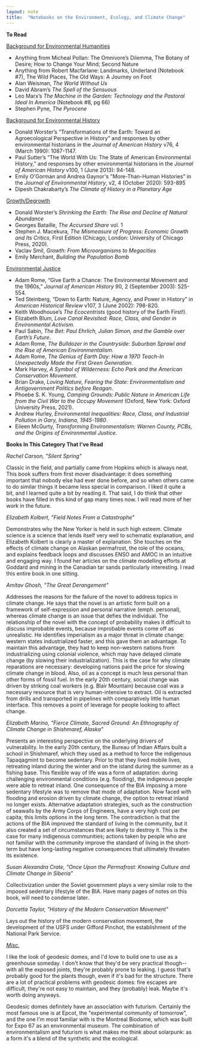 ```yaml
---
layout: note
title:  "Notebooks on the Environment, Ecology, and Climate Change"
---
```


**To Read**

<ins>Background for Environmental Humanities</ins>
<ul>
<li>Anything from Micheal Pollan: The Omnivore’s Dilemma, The Botany of Desire; How to Change Your Mind; Second Nature</li>
<li>Anything from Robert Macfarlane: Landmarks, Underland (Notebook #7), The Wild Places, The Old Ways: A Journey on Foot</li>
<li>Alan Weisman, <i>The World Without Us</i></li>
<li>David Abram’s <i>The Spell of the Sensuous</i></li>
<li>Leo Marx’s <i>The Machine in the Garden: Technology and the Pastoral Ideal In America</i> (Notebook #8, pg 66)</li>
<li>Stephen Pyne, <i>The Pyrocene</i></li>
</ul>

<ins>Background for Environmental History</ins>
<ul>
    <li>Donald Worster’s “Transformations of the Earth: Toward an Agroecological Perspective in History” and responses by other environmental historians in the <i>Journal of American History</i> v76, 4 (March 1990): 1087-1147.</li>
    <li>Paul Sutter’s “The World With Us: The State of American Environmental History,” and responses by other environmental historians in the <i>Journal of American History</i> v100, 1 (June 2013): 94-148.</li>
    <li>Emily O'Gorman and Andrea Gaynor's "More-Than-Human Histories” in the <i>Journal of Environmental History</i>, v2, 4 (October 2020): 593-895</li>
    <li>Dipesh Chakrabarty’s <i>The Climate of History in a Planetary Age</i></li>
</ul>

<ins>Growth/Degrowth</ins>
<ul>
    <li>Donald Worster’s <i>Shrinking the Earth: The Rise and Decline of Natural Abundance</i></li>
    <li>Georges Bataille, <i>The Accursed Share</i> vol. 1</li>
    <li>Stephen J. Macekura, <i>The Mismeasure of Progress: Economic Growth and Its Critics</i>, First Edition (Chicago; London: University of Chicago Press, 2020).</li>
    <li>Vaclav Smil, <i>Growth: From Microorganisms to Megacities</i></li>
    <li>Emily Merchant, <i>Building the Population Bomb</i></li>
</ul>

<ins>Environmental Justice</ins>
<ul>
    <li>Adam Rome, “Give Earth a Chance: The Environmental Movement and the 1960s,” <i>Journal of American History</i> 90, 2 (September 2003): 525-554.</li>
    <li>Ted Steinberg, “Down to Earth: Nature, Agency, and Power in History” in <i>American Historical Review</i> v107, 3 (June 2002): 798-820.</li>
    <li>Keith Woodhouse’s <i>The Ecocentrists</i> (good history of the Earth First!).</li>
    <li>Elizabeth Blum, <i>Love Canal Revisited: Race, Class, and Gender in Environmental Activism</i>.</li>
    <li>Paul Sabin, <i>The Bet: Paul Ehrlich, Julian Simon, and the Gamble over Earth’s Future</i>.</li>
    <li>Adam Rome, <i>The Bulldozer in the Countryside: Suburban Sprawl and the Rise of American Environmentalism</i>.</li>
    <li>Adam Rome, <i>The Genius of Earth Day: How a 1970 Teach-In Unexpectedly Made the First Green Generation</i>.</li>
    <li>Mark Harvey, <i>A Symbol of Wilderness: Echo Park and the American Conservation Movement</i>.</li>
    <li>Brian Drake, <i>Loving Nature, Fearing the State: Environmentalism and Antigovernment Politics before Reagan</i>.</li>
    <li>Phoebe S. K. Young, <i>Camping Grounds: Public Nature in American Life from the Civil War to the Occupy Movement</i> (Oxford, New York: Oxford University Press, 2021).</li>
    <li>Andrew Hurley, <i>Environmental Inequalities: Race, Class, and Industrial Pollution in Gary, Indiana, 1945-1980</i>.</li>
    <li>Eileen McGurty, <i>Transforming Environmentalism: Warren County, PCBs, and the Origins of Environmental Justice</i>.</li>
</ul>

**Books In This Category That I've Read**

*Rachel Carson, "Silent Spring"*

Classic in the field, and partially came from Hopkins which is always neat. This book suffers from first mover disadvantage: it does something important that nobody else had ever done before, and so when others came to do similar things it became less special in comparison. I liked it quite a bit, and I learned quite a bit by reading it. That said, I do think that other books have filled in this kind of gap many times now. I will read more of her work in the future.

*Elizabeth Kolbert, "Field Notes From a Catastrophe"*

Demonstrates why the New Yorker is held in such high esteem. Climate science is a science that lends itself very well to schematic explanation, and Elizabeth Kolbert is clearly a master of explanation. She touches on the effects of climate change on Alaskan permafrost, the role of the oceans, and explains feedback loops and discusses ENSO and AMOC in an intuitive and engaging way. I found her articles on the climate modelling efforts at Goddard and mining in the Canadian tar sands particularly interesting. I read this entire book in one sitting.

*Amitav Ghosh, "The Great Derangement"*

Addresses the reasons for the failure of the novel to address topics in climate change. He says that the novel is an artistic form built on a framework of self-expression and personal narrative (emph. personal), whereas climate change is an issue that defies the individual. The relationship of the novel with the concept of probability makes it difficult to discuss improbable events, because improbable events come off as unrealistic. 
He identifies imperialism as a major threat in climate change: western states industrialized faster, and this gave them an advantage. To maintain this advantage, they had to keep non-western nations from industrializing using colonial violence, which may have delayed climate change (by slowing their industrialization). This is the case for why climate reparations are necessary: developing nations paid the price for slowing climate change in blood.
Also, oil as a concept is much less personal than other forms of fossil fuel. In the early 20th century, social change was driven by striking coal workers (e.g. Blair Mountain) because coal was a necessary resource that is very human-intensive to extract. Oil is extracted from drills and transported in pipelines with comparatively little human interface. This removes a point of leverage for people looking to affect change.

*Elizabeth Marino, "Fierce Climate, Sacred Ground: An Ethnography of Climate Change in Shishmaref, Alaska"*

Presents an interesting perspective on the underlying drivers of vulnerability. In the early 20th century, the Bureau of Indian Affairs built a school in Shishmaref, which they used as a method to force the indigenous Tapaqagmint to become sedentary. Prior to that they lived mobile lives, retreating inland during the winter and on the island during the summer as a fishing base. This flexible way of life was a form of adaptation: during challenging environmental conditions (e.g. flooding), the indigenous people were able to retreat inland.
One consequence of the BIA imposing a more sedentary lifestyle was to remove that mode of adaptation. Now faced with flooding and erosion driven by climate change, the option to retreat inland no longer exists. Alternative adaptation strategies, such as the construction of seawalls by the Army Corps of Engineers, have a very high cost per capita; this limits options in the long term. 
The contradiction is that the actions of the BIA improved the standard of living in the community, but it also created a set of circumstances that are likely to destroy it. This is the case for many indigenous communities; actions taken by people who are not familiar with the community improve the standard of living in the short-term but have long-lasting negative consequences that ultimately threaten its existence. 

*Susan Alexandra Crate, "Once Upon the Permafrost: Knowing Culture and Climate Change in Siberia"*

Collectivization under the Soviet government plays a very similar role to the imposed sedentary lifestyle of the BIA. Have many pages of notes on this book, will need to condense later.

*Dorcetta Taylor, "History of the Modern Conservation Movement"*

Lays out the history of the modern conservation movement, the development of the USFS under Gifford Pinchot, the establishment of the National Park Service.

<ins>*Misc.*</ins>

I like the look of geodesic domes, and I'd love to build one to use as a greenhouse someday. I don't know that they'd be very practical though-- with all the exposed joints, they're probably prone to leaking. I guess that's probably good for the plants though, even if it's bad for the structure. There are a lot of practical problems with geodesic domes: fire escapes are difficult, they're not easy to maintain, and they (probably) leak. Maybe it's worth doing anyways.

Geodesic domes definitely have an association with futurism. Certainly the most famous one is at Epcot, the "experimental community of tomorrow", and the one I'm most familiar with is the Montreal Biodome, which was built for Expo 67 as an environmental museum. The combination of environmentalism and futurism is what makes me think about solarpunk: as a form it's a blend of the synthetic and the ecological.
